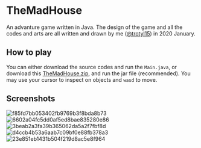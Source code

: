 # TheMadHouse
An advanture game written in Java. The design of the game and all the codes and arts are all written and drawn by me ([@trotyl15](https://github.com/Trotyl15)) in 2020 January.

## How to play

You can either download the source codes and run the `Main.java`, or download this [TheMadHouse.zip](https://github.com/Trotyl15/TheMadHouse/files/7749785/TheMadHouse.zip), and run the jar file (recommended). You may use your cursor to inspect on objects and `wasd` to move.

## Screenshots
![f85fd7bb053402fb9769b3f8bda8b73](https://user-images.githubusercontent.com/55414757/146875084-4a6c6143-2f2f-41f1-b5e0-d5ea29647e03.jpg)
![6602a04fc5dd0af5ed8bae835280e86](https://user-images.githubusercontent.com/55414757/146875096-58ce177f-242b-41c5-ad60-18f38a17a6d8.jpg)
![3beab2a3fa39b365062da5a2f7fbf8d](https://user-images.githubusercontent.com/55414757/146875100-41821544-339c-4223-b349-3bf3eb6578f4.jpg)
![d4ccb4b53a6aab7c09bf0e88fb378a3](https://user-images.githubusercontent.com/55414757/146875102-4d45b092-6004-4ced-a43e-ed9c3c1f5308.jpg)
![23e851eb1431b504f219d8ac5e8f964](https://user-images.githubusercontent.com/55414757/146875105-3e41b1e0-6061-415a-8ff1-a54b96eef5bb.jpg)
